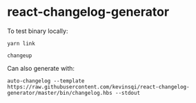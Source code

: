 # react-changelog-generator

To test binary locally:

```
yarn link

changeup
```

Can also generate with:

```
auto-changelog --template https://raw.githubusercontent.com/kevinsqi/react-changelog-generator/master/bin/changelog.hbs --stdout
```
